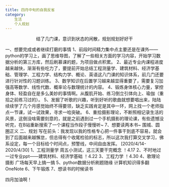 ```yaml
---
title: 四月中旬的自我反省
category:
    生活
    个人规划
---
```


<center>结了几门课，意识到状态的闲散，规划规划好好干</center>
<!-- more -->

一、想要完成或者继续打磨的事情
1、前段时间精力集中点主要还是在课外——python的学习上，画了思维导图，了解了一些相关方面的学习内容，开始学习数据分析的第三方库，然后刷慕课的题，为项目做点积累。
2、最近专业内课程进度越来越快，渐渐有些吃力了，要提前开始总结工程测量学、建筑材料、经济学基础、管理学、工程力学、结构力学、概论、英语这八门课的知识体系，前几门还要进行针对性的习题训练。
3、数学知识在后置学习越来越显得重要了，需要复习加强高等数学、线性代数、概率论与数理统计的内容。
4、锻炼身体核心力量，掌控身体、轻盈自在是多么美妙的事情啊。从腹肌开始、练习倒立引体向上、瑜伽（重拾之前练习过的）。
5、发掘了听歌的兴趣，听到好听的歌曲就想要唱出来，陆陆续续学了几个月感觉始终不得要领，缺乏实践肯定是其中一环，网上找一个老师指点一节课，试一试效果，寻求一哈突破。
6、重拾摄影理论，不断照相记录生活的风景，这倒没啥需要刻意的，就是之前遇到过一个手机摄影的理论课，有些遗憾没听完，在B站重新搜索了一个课程当作段子慢慢听~
7、想要读两本书~ 围城、圆圈正义
二、规划
写在前头：我发现以我的性格专心把一件事干到底不容易，就会到了后面越来越懈怠，但总得有个收尾检验的标志，所以这次我打算交叉学习，佛系设定，每一个目标给个时间点，预警线，中间自由发挥。
[2020/4/14-2020/4/30]
1、工程测量学  周五小测试，这三天要干完概念  ！4.17
2、不时地过一过专业ppt——建筑材料、经济学基础   ！4.22
3、工程力学 ！4.30
4、歌理论摄影 广场每天早上搞一搞
5、python数据分析刷题随缘 计算机知识得多翻OneNote
6、下午锻炼
7、想读书的时候读书

四月加油啊！


